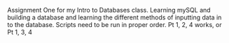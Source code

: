 Assignment One for my Intro to Databases class. Learning mySQL and building a database and learning the different methods of inputting data in to the database. 
Scripts need to be run in proper order. Pt 1, 2, 4 works, or Pt 1, 3, 4

